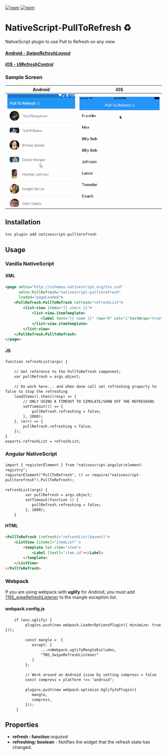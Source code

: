 [![npm](https://img.shields.io/npm/v/nativescript-pulltorefresh.svg)](https://www.npmjs.com/package/nativescript-pulltorefresh)
[![npm](https://img.shields.io/npm/dt/nativescript-pulltorefresh.svg?label=npm%20downloads)](https://www.npmjs.com/package/nativescript-pulltorefresh)

# NativeScript-PullToRefresh :recycle:

NativeScript plugin to use Pull to Refresh on any view.

#### [Android - _SwipeRefreshLayout_](http://developer.android.com/reference/android/support/v4/widget/SwipeRefreshLayout.html)

#### [iOS - _UIRefreshControl_](https://developer.apple.com/library/ios/documentation/UIKit/Reference/UIRefreshControl_class/)

### Sample Screen

| Android                                        | iOS                                    |
| ---------------------------------------------- | -------------------------------------- |
| ![Android Sample](screens/android_refresh.gif) | ![iOS Sample](screens/ios_refresh.gif) |

## Installation

`tns plugin add nativescript-pulltorefresh`

## Usage

### Vanilla NativeScript

#### XML

```XML
<page xmlns="http://schemas.nativescript.org/tns.xsd"
      xmlns:PullRefresh="nativescript-pulltorefresh"
      loaded="pageLoaded">
    <PullRefresh:PullToRefresh refresh="refreshList">
        <list-view items="{{ users }}">
            <list-view.itemTemplate>
                <label text="{{ name }}" row="0" col="1"textWrap="true" class="message" />
            </list-view.itemTemplate>
        </list-view>
    </PullRefresh:PullToRefresh>
</page>
```

#### JS

```JS
function refreshList(args) {

    // Get reference to the PullToRefresh component;
    var pullRefresh = args.object;

    // Do work here... and when done call set refreshing property to false to stop the refreshing
    loadItems().then((resp) => {
        // ONLY USING A TIMEOUT TO SIMULATE/SHOW OFF THE REFRESHING
        setTimeout(() => {
            pullRefresh.refreshing = false;
        }, 1000);
    }, (err) => {
        pullRefresh.refreshing = false;
    });
}
exports.refreshList = refreshList;
```

### Angular NativeScript

```TS
import { registerElement } from "nativescript-angular/element-registry";
registerElement("PullToRefresh", () => require("nativescript-pulltorefresh").PullToRefresh);

refreshList(args) {
         var pullRefresh = args.object;
         setTimeout(function () {
            pullRefresh.refreshing = false;
         }, 1000);
    }
```

#### HTML

```HTML
<PullToRefresh (refresh)="refreshList($event)">
    <ListView [items]="itemList" >
        <template let-item="item">
            <Label [text]="item.id"></Label>
        </template>
    </ListView>
</PullToRefresh>
```

### Webpack

If you are using webpack with **uglify** for Android, you must add
[TNS_wipeRefreshListener](./pulltorefresh.android.ts#L72) to the mangle exception
list.

#### webpack.config.js

```JS
    if (env.uglify) {
         plugins.push(new webpack.LoaderOptionsPlugin({ minimize: true }));

         const mangle =  {
            except: [
                ...nsWebpack.uglifyMangleExcludes,
                "TNS_SwipeRefreshListener"
            ]
         };

         // Work around an Android issue by setting compress = false
         const compress = platform !== "android";

         plugins.push(new webpack.optimize.UglifyJsPlugin({
            mangle,
            compress,
         }));
     }
```

## Properties

* **refresh : function** _required_
* **refreshing: boolean** - Notifies the widget that the refresh state has
  changed.
